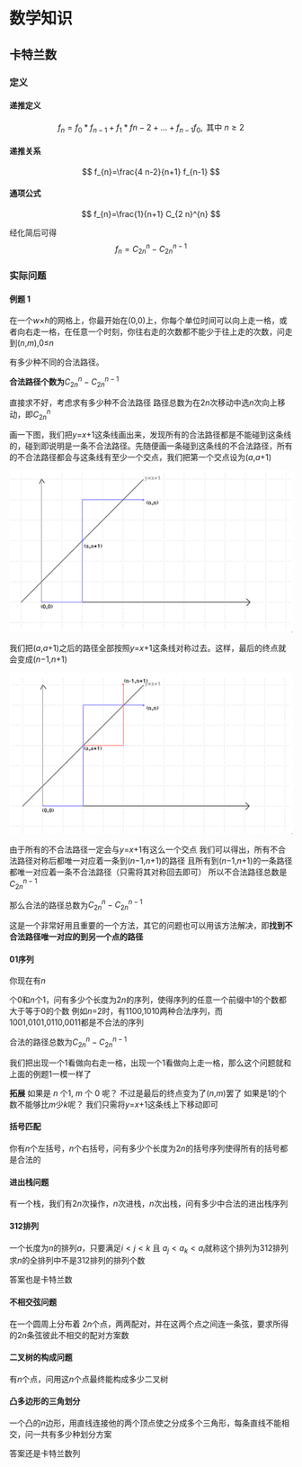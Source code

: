 # 数学知识

## 卡特兰数

### 定义

#### 递推定义

$$
f_{n}=f_{0} * f_{n-1}+f_{1} * f n-2+\ldots+f_{n-1} f_{0}, \text { 其中 } n \geq 2
$$

#### 递推关系

$$
f_{n}=\frac{4 n-2}{n+1} f_{n-1}
$$

#### 通项公式

$$
f_{n}=\frac{1}{n+1} C_{2 n}^{n}
$$

经化简后可得
$$
f_{n}=C_{2 n}^{n}-C_{2 n}^{n-1}
$$

### 实际问题

#### 例题 1

在一个*w*×*h*的网格上，你最开始在(0,0)上，你每个单位时间可以向上走一格，或者向右走一格，在任意一个时刻，你往右走的次数都不能少于往上走的次数，问走到(*n*,*m*),0≤*n*

有多少种不同的合法路径。

**合法路径个数为**$C_{2 n}^{n}-C_{2 n}^{n-1}$

直接求不好，考虑求有多少种不合法路径
路径总数为在2*n*次移动中选*n*次向上移动，即$C_{2 n}^{n}$

画一下图，我们把*y*=*x*+1这条线画出来，发现所有的合法路径都是不能碰到这条线的，碰到即说明是一条不合法路径。先随便画一条碰到这条线的不合法路径，所有的不合法路径都会与这条线有至少一个交点，我们把第一个交点设为(*a*,*a*+1)

![image-20201215220042728](pics/image-20201215220042728.png)

我们把(*a*,*a*+1)之后的路径全部按照*y*=*x*+1这条线对称过去。这样，最后的终点就会变成(*n*−1,*n*+1)

![image-20201215220117607](pics/image-20201215220117607.png)

由于所有的不合法路径一定会与*y*=*x*+1有这么一个交点
 我们可以得出，所有不合法路径对称后都唯一对应着一条到(*n*−1,*n*+1)的路径
 且所有到(*n*−1,*n*+1)的一条路径都唯一对应着一条不合法路径（只需将其对称回去即可）
 所以不合法路径总数是$C_{2 n}^{n-1}$

那么合法的路径总数为$C_{2 n}^{n}-C_{2 n}^{n-1}$

这是一个非常好用且重要的一个方法，其它的问题也可以用该方法解决，即**找到不合法路径唯一对应的到另一个点的路径**

#### 01序列

你现在有*n*

个0和*n*个1，问有多少个长度为2*n*的序列，使得序列的任意一个前缀中1的个数都大于等于0的个数
 例如*n*=2时，有1100,1010两种合法序列，而1001,0101,0110,0011都是不合法的序列

合法的路径总数为$C_{2 n}^{n}-C_{2 n}^{n-1}$

我们把出现一个1看做向右走一格，出现一个1看做向上走一格，那么这个问题就和上面的例题1一模一样了

**拓展**
如果是 *n* 个1, *m* 个 0 呢？
不过是最后的终点变为了(*n*,*m*)罢了 如果是1的个数不能够比*m*少*k*呢？ 我们只需将*y*=*x*+1这条线上下移动即可

#### 括号匹配

你有*n*个左括号，*n*个右括号，问有多少个长度为2*n*的括号序列使得所有的括号都是合法的

#### 进出栈问题

有一个栈，我们有2*n*次操作，*n*次进栈，*n*次出栈，问有多少中合法的进出栈序列

#### 312排列

一个长度为*n*的排列*a*，只要满足$i<j<k$ 且 $a_{j}<a_{k}<a_{i}$就称这个排列为312排列
 求*n*的全排列中不是312排列的排列个数

答案也是卡特兰数

#### 不相交弦问题

在一个圆周上分布着 2*n*个点，两两配对，并在这两个点之间连一条弦，要求所得的2*n*条弦彼此不相交的配对方案数

#### 二叉树的构成问题

有*n*个点，问用这*n*个点最终能构成多少二叉树

#### 凸多边形的三角划分

一个凸的*n*边形，用直线连接他的两个顶点使之分成多个三角形，每条直线不能相交，问一共有多少种划分方案

答案还是卡特兰数列